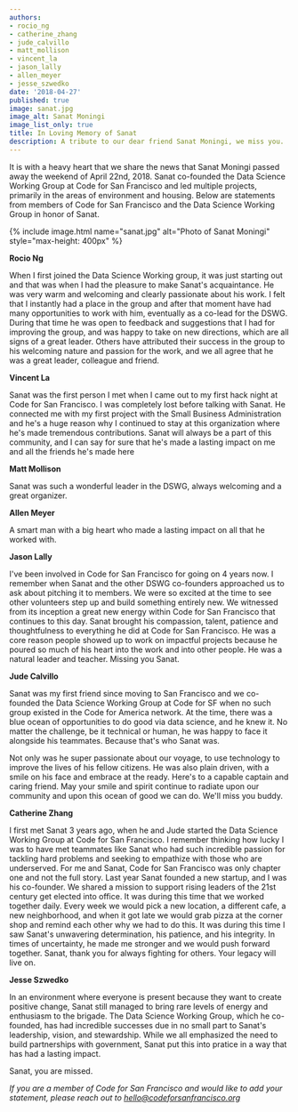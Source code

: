 ```yaml
---
authors:
- rocio_ng
- catherine_zhang
- jude_calvillo
- matt_mollison
- vincent_la
- jason_lally
- allen_meyer
- jesse_szwedko
date: '2018-04-27'
published: true
image: sanat.jpg
image_alt: Sanat Moningi
image_list_only: true
title: In Loving Memory of Sanat
description: A tribute to our dear friend Sanat Moningi, we miss you.
---
```


It is with a heavy heart that we share the news that Sanat Moningi passed away the weekend of April 22nd, 2018. Sanat co-founded the Data Science Working Group at Code for San Francisco and led multiple projects, primarily in the areas of environment and housing. Below are statements from members of Code for San Francisco and the Data Science Working Group in honor of Sanat.

{% include image.html name="sanat.jpg" alt="Photo of Sanat Moningi" style="max-height: 400px" %}

**Rocio Ng**

When I first joined the Data Science Working group, it was just starting out and that was when I had the pleasure to make Sanat's acquaintance. He was very warm and welcoming and clearly passionate about his work.  I felt that I instantly had a place in the group and after that moment have had many opportunities to work with him, eventually as a co-lead for the DSWG.  During that time he was open to feedback and suggestions that I had for improving the group, and was happy to take on new directions, which are all signs of a great leader.  Others have attributed their success in the group to his welcoming nature and passion for the work, and we all agree that he was a great leader, colleague and friend.

**Vincent La**

Sanat was the first person I met when I came out to my first hack night at Code for San Francisco. I was completely lost before talking with Sanat. He connected me with my first project with the Small Business Administration and he's a huge reason why I continued to stay at this organization where he's made tremendous contributions. Sanat will always be a part of this community, and I can say for sure that he's made a lasting impact on me and all the friends he's made here

**Matt Mollison**

Sanat was such a wonderful leader in the DSWG, always welcoming and a great organizer.

**Allen Meyer**

A smart man with a big heart who made a lasting impact on all that he worked with.

**Jason Lally**

I've been involved in Code for San Francisco for going on 4 years now. I remember when Sanat and the other DSWG co-founders approached us to ask about pitching it to members. We were so excited at the time to see other volunteers step up and build something entirely new. We witnessed from its inception a great new energy within Code for San Francisco that continues to this day. Sanat brought his compassion, talent, patience and thoughtfulness to everything he did at Code for San Francisco. He was a core reason people showed up to work on impactful projects because he poured so much of his heart into the work and into other people. He was a natural leader and teacher. Missing you Sanat.

**Jude Calvillo**

Sanat was my first friend since moving to San Francisco and we co-founded the Data Science Working Group at Code for SF when no such group existed in the Code for America network. At the time, there was a blue ocean of opportunities to do good via data science, and he knew it. No matter the challenge, be it technical or human, he was happy to face it alongside his teammates. Because that's who Sanat was.

Not only was he super passionate about our voyage, to use technology to improve the lives of his fellow citizens. He was also plain driven, with a smile on his face and embrace at the ready. Here's to a capable captain and caring friend. May your smile and spirit continue to radiate upon our community and upon this ocean of good we can do. We'll miss you buddy.

**Catherine Zhang**

I first met Sanat 3 years ago, when he and Jude started the Data Science Working Group at Code for San Francisco. I remember thinking how lucky I was to have met teammates like Sanat who had such incredible passion for tackling hard problems and seeking to empathize with those who are underserved. For me and Sanat, Code for San Francisco was only chapter one and not the full story. Last year Sanat founded a new startup, and I was his co-founder. We shared a mission to support rising leaders of the 21st century get elected into office. It was during this time that we worked together daily. Every week we would pick a new location, a different cafe, a new neighborhood, and when it got late we would grab pizza at the corner shop and remind each other why we had to do this. It was during this time I saw Sanat's unwavering determination, his patience, and his integrity. In times of uncertainty, he made me stronger and we would push forward together. Sanat, thank you for always fighting for others. Your legacy will live on.

**Jesse Szwedko**

In an environment where everyone is present because they want to create positive change, Sanat still managed to bring
rare levels of energy and enthusiasm to the brigade. The Data Science Working Group, which he co-founded, has had
incredible successes due in no small part to Sanat's leadership, vision, and stewardship. While we all emphasized the
need to build partnerships with government, Sanat put this into pratice in a way that has had a lasting impact.

Sanat, you are missed.

_If you are a member of Code for San Francisco and would like to add your statement, please reach out to [hello@codeforsanfrancisco.org](mailto:hello@codeforsanfrancisco.org)_

